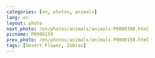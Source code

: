 ```yaml
---
categories: [en, photos, animals]
lang: en
layout: photo
next_photo: /en/photos/animals/animals-P0000398.html
picname: P0000159
prev_photo: /en/photos/animals/animals-P0000158.html
tags: [Desert Flower, Zebras]
---
```

